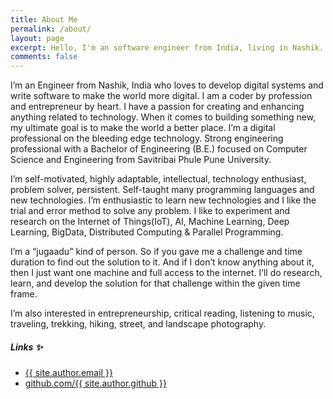 ```yaml
---
title: About Me
permalink: /about/
layout: page
excerpt: Hello, I'm an software engineer from India, living in Nashik. This blog for documentation about my programming journey, running on jekyll, hosting on netlify and using my own simple theme.
comments: false
---
```


I’m an Engineer from Nashik, India who loves to develop digital systems and write software to make the world more digital. I am a coder by profession and entrepreneur by heart. I have a passion for creating and enhancing anything related to technology. When it comes to building something new, my ultimate goal is to make the world a better place. I’m a digital professional on the bleeding edge technology. Strong engineering professional with a Bachelor of Engineering (B.E.) focused on Computer Science and Engineering from Savitribai Phule Pune University.

I’m self-motivated, highly adaptable, intellectual, technology enthusiast, problem solver, persistent. Self-taught many programming languages and new technologies. I’m enthusiastic to learn new technologies and I like the trial and error method to solve any problem. I like to experiment and research on the Internet of Things(IoT), AI, Machine Learning, Deep Learning, BigData, Distributed Computing & Parallel Programming.

I’m a “jugaadu” kind of person. So if you gave me a challenge and time duration to find out the solution to it. And if I don’t know anything about it, then I just want one machine and full access to the internet. I’ll do research, learn, and develop the solution for that challenge within the given time frame.

I’m also interested in entrepreneurship, critical reading, listening to music, traveling, trekking, hiking, street, and landscape photography.


##### Links ✨

- [{{ site.author.email }}](mailto:abhishekkatyare@gmail.com)
- [github.com/{{ site.author.github }}](http://github.com/abhishekkatyare)
